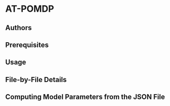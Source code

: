# AT-POMDP

## Authors

## Prerequisites

## Usage

## File-by-File Details

## Computing Model Parameters from the JSON File